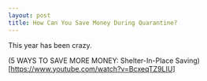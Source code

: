 ```yaml
---
layout: post
title: How Can You Save Money During Quarantine?
---
```


This year has been crazy.

(5 WAYS TO SAVE MORE MONEY: Shelter-In-Place Saving)[https://www.youtube.com/watch?v=BcxeqTZ9LIU]
